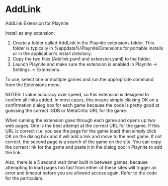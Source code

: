 # AddLink
AddLink Extension for Playnite

Install as any extension:
1. Create a folder called AddLink in the Playnite extensions folder. This folder is typically in %appdata%\Playnite\Extensions for portable installs or in the application's install directory.
2. Copy the two files (Addlink.psm1 and extension.yaml) to the folder.
3. Launch Playnite and make sure the extension is enabled in Playnite -> Settings -> Extensions.

To use, select one or multiple games and run the appropriate command from the Extensions menu.

NOTES:
I value accuracy over speed, so this extension is designed to confirm all links added. In most cases, this means simply clicking OK on a confirmation dialog box for each game because the code is pretty good at guessing the correct IGDB or MetaCritic URL for the game.

When running the extension goes through each game and opens up two web pages. One is the best attempt at the correct URL for the game. If this URL is correct (i.e. you see the page for the game load) then simply click OK on the dialog box and it will add a link and move to the next game. If not correct, the second page is a search of the game on the site. You can copy the correct link for the game and paste it in the dialog box in Playnite to add the link.

Also, there is a 5 second wait timer built in between games, because attempting to load pages too fast from either of these sites will trigger an error and timeout before you are allowed access again. Refer to the code for the particulars.
